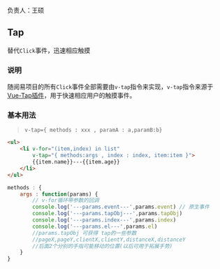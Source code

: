 负责人：王硕
## Tap
替代`Click`事件，迅速相应触摸

### 说明
随阅易项目的所有`Click`事件全部需要由`v-tap`指令来实现，`v-tap`指令来源于 [Vue-Tap插件](https://github.com/MeCKodo/vue-tap)，用于快速相应用户的触摸事件。

### 基本用法
> `v-tap={ methods : xxx , paramA : a,paramB:b}`

```html
<ul>
	<li v-for="(item,index) in list"
		v-tap="{ methods:args , index : index, item:item }">
		{{item.name}}---{{item.age}}
	</li>
</ul>
```

```javascript
methods : {
	args : function(params) {
		// v-for循环带参数的回调
		console.log('---params.event---',params.event) // 原生事件
		console.log('---params.tapObj---',params.tapObj)
		console.log('---params.index---',params.index)
		console.log('---params.el---',params.el)
		//params.tapObj 可获得 tap的一些参数
		//pageX,pageY,clientX,clientY,distanceX,distanceY
		//后面2个分别的手指可能移动的位置(以后可用于拓展手势)
	}
}
```